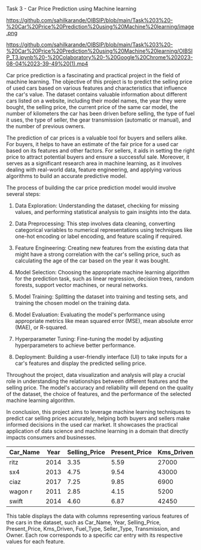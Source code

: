 Task 3 - Car Price Prediction using Machine learning

https://github.com/sahilkarande/OIBSIP/blob/main/Task%203%20-%20Car%20Price%20Prediction%20using%20Machine%20learning/image.png

https://github.com/sahilkarande/OIBSIP/blob/main/Task%203%20-%20Car%20Price%20Prediction%20using%20Machine%20learning/OIBSIP_T3.ipynb%20-%20Colaboratory%20-%20Google%20Chrome%202023-08-04%2023-39-49%20(1).mp4


Car price prediction is a fascinating and practical project in the field of machine learning. The objective of this project is to predict the selling price of used cars based on various features and characteristics that influence the car's value. The dataset contains valuable information about different cars listed on a website, including their model names, the year they were bought, the selling price, the current price of the same car model, the number of kilometers the car has been driven before selling, the type of fuel it uses, the type of seller, the gear transmission (automatic or manual), and the number of previous owners.

The prediction of car prices is a valuable tool for buyers and sellers alike. For buyers, it helps to have an estimate of the fair price for a used car based on its features and other factors. For sellers, it aids in setting the right price to attract potential buyers and ensure a successful sale. Moreover, it serves as a significant research area in machine learning, as it involves dealing with real-world data, feature engineering, and applying various algorithms to build an accurate predictive model.

The process of building the car price prediction model would involve several steps:

1. Data Exploration: Understanding the dataset, checking for missing values, and performing statistical analysis to gain insights into the data.

2. Data Preprocessing: This step involves data cleaning, converting categorical variables to numerical representations using techniques like one-hot encoding or label encoding, and feature scaling if required.

3. Feature Engineering: Creating new features from the existing data that might have a strong correlation with the car's selling price, such as calculating the age of the car based on the year it was bought.

4. Model Selection: Choosing the appropriate machine learning algorithm for the prediction task, such as linear regression, decision trees, random forests, support vector machines, or neural networks.

5. Model Training: Splitting the dataset into training and testing sets, and training the chosen model on the training data.

6. Model Evaluation: Evaluating the model's performance using appropriate metrics like mean squared error (MSE), mean absolute error (MAE), or R-squared.

7. Hyperparameter Tuning: Fine-tuning the model by adjusting hyperparameters to achieve better performance.

8. Deployment: Building a user-friendly interface (UI) to take inputs for a car's features and display the predicted selling price.

Throughout the project, data visualization and analysis will play a crucial role in understanding the relationships between different features and the selling price. The model's accuracy and reliability will depend on the quality of the dataset, the choice of features, and the performance of the selected machine learning algorithm.

In conclusion, this project aims to leverage machine learning techniques to predict car selling prices accurately, helping both buyers and sellers make informed decisions in the used car market. It showcases the practical application of data science and machine learning in a domain that directly impacts consumers and businesses.


| Car_Name | Year | Selling_Price | Present_Price | Kms_Driven | Fuel_Type | Seller_Type | Transmission | Owner |
|----------|------|---------------|---------------|------------|-----------|-------------|--------------|-------|
| ritz     | 2014 | 3.35          | 5.59          | 27000      | Petrol    | Dealer      | Manual       | 0     |
| sx4      | 2013 | 4.75          | 9.54          | 43000      | Diesel    | Dealer      | Manual       | 0     |
| ciaz     | 2017 | 7.25          | 9.85          | 6900       | Petrol    | Dealer      | Manual       | 0     |
| wagon r  | 2011 | 2.85          | 4.15          | 5200       | Petrol    | Dealer      | Manual       | 0     |
| swift    | 2014 | 4.60          | 6.87          | 42450      | Diesel    | Dealer      | Manual       | 0     |

This table displays the data with columns representing various features of the cars in the dataset, such as Car_Name, Year, Selling_Price, Present_Price, Kms_Driven, Fuel_Type, Seller_Type, Transmission, and Owner. Each row corresponds to a specific car entry with its respective values for each feature.